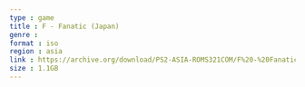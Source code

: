 ```yaml
---
type : game
title : F - Fanatic (Japan)
genre : 
format : iso
region : asia
link : https://archive.org/download/PS2-ASIA-ROMS321COM/F%20-%20Fanatic%20%28Japan%29.7z
size : 1.1GB
---
```

